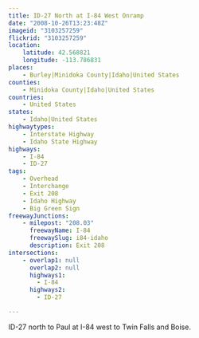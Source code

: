 ```yaml
---
title: ID-27 North at I-84 West Onramp
date: "2008-10-26T13:23:48Z"
imageid: "3103257259"
flickrid: "3103257259"
location:
    latitude: 42.568821
    longitude: -113.786831
places:
    - Burley|Minidoka County|Idaho|United States
counties:
    - Minidoka County|Idaho|United States
countries:
    - United States
states:
    - Idaho|United States
highwaytypes:
    - Interstate Highway
    - Idaho State Highway
highways:
    - I-84
    - ID-27
tags:
    - Overhead
    - Interchange
    - Exit 208
    - Idaho Highway
    - Big Green Sign
freewayJunctions:
    - milepost: "208.03"
      freewayName: I-84
      freewaySlug: i84-idaho
      description: Exit 208
intersections:
    - overlap1: null
      overlap2: null
      highways1:
        - I-84
      highways2:
        - ID-27

---
```

ID-27 north to Paul at I-84 west to Twin Falls and Boise.